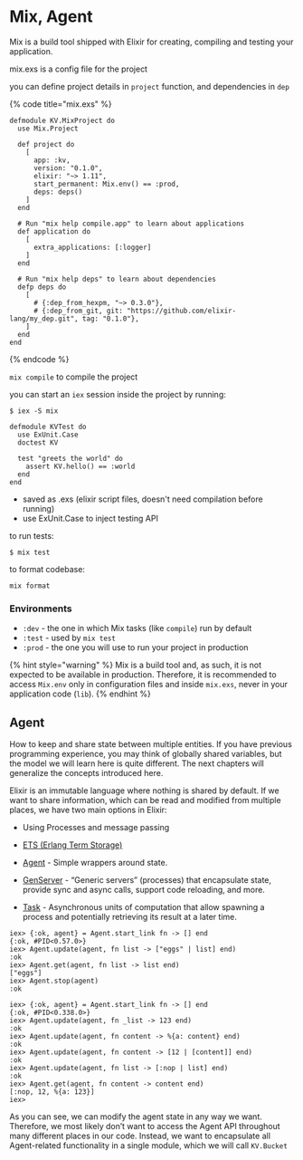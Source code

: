 # Mix, Agent

Mix is a build tool shipped with Elixir for creating, compiling and testing your application.

mix.exs is a config file for the project

you can define project details in `project` function, and dependencies in `dep`

{% code title="mix.exs" %}
```text
defmodule KV.MixProject do
  use Mix.Project

  def project do
    [
      app: :kv,
      version: "0.1.0",
      elixir: "~> 1.11",
      start_permanent: Mix.env() == :prod,
      deps: deps()
    ]
  end

  # Run "mix help compile.app" to learn about applications
  def application do
    [
      extra_applications: [:logger]
    ]
  end

  # Run "mix help deps" to learn about dependencies
  defp deps do
    [
      # {:dep_from_hexpm, "~> 0.3.0"},
      # {:dep_from_git, git: "https://github.com/elixir-lang/my_dep.git", tag: "0.1.0"},
    ]
  end
end
```
{% endcode %}

`mix compile` to compile the project

you can start an `iex` session inside the project by running:

```text
$ iex -S mix
```



```text
defmodule KVTest do
  use ExUnit.Case
  doctest KV

  test "greets the world" do
    assert KV.hello() == :world
  end
end
```

* saved as .exs \(elixir script files, doesn't need compilation before running\)
* use ExUnit.Case to inject testing API

to run tests:

```text
$ mix test
```

to format codebase:

```text
mix format
```



### Environments <a id="environments"></a>

* `:dev` - the one in which Mix tasks \(like `compile`\) run by default
* `:test` - used by `mix test`
* `:prod` - the one you will use to run your project in production

{% hint style="warning" %}
Mix is a build tool and, as such, it is not expected to be available in production. Therefore, it is recommended to access `Mix.env` only in configuration files and inside `mix.exs`, never in your application code \(`lib`\).
{% endhint %}

## Agent

How to keep and share state between multiple entities. If you have previous programming experience, you may think of globally shared variables, but the model we will learn here is quite different. The next chapters will generalize the concepts introduced here.



Elixir is an immutable language where nothing is shared by default. If we want to share information, which can be read and modified from multiple places, we have two main options in Elixir:

* Using Processes and message passing
* [ETS \(Erlang Term Storage\)](http://www.erlang.org/doc/man/ets.html)





* [Agent](https://hexdocs.pm/elixir/Agent.html) - Simple wrappers around state.
* [GenServer](https://hexdocs.pm/elixir/GenServer.html) - “Generic servers” \(processes\) that encapsulate state, provide sync and async calls, support code reloading, and more.
* [Task](https://hexdocs.pm/elixir/Task.html) - Asynchronous units of computation that allow spawning a process and potentially retrieving its result at a later time.



```text
iex> {:ok, agent} = Agent.start_link fn -> [] end
{:ok, #PID<0.57.0>}
iex> Agent.update(agent, fn list -> ["eggs" | list] end)
:ok
iex> Agent.get(agent, fn list -> list end)
["eggs"]
iex> Agent.stop(agent)
:ok
```



```text
iex> {:ok, agent} = Agent.start_link fn -> [] end
{:ok, #PID<0.338.0>}
iex> Agent.update(agent, fn _list -> 123 end)
:ok
iex> Agent.update(agent, fn content -> %{a: content} end)
:ok
iex> Agent.update(agent, fn content -> [12 | [content]] end)
:ok
iex> Agent.update(agent, fn list -> [:nop | list] end)
:ok
iex> Agent.get(agent, fn content -> content end)
[:nop, 12, %{a: 123}]
iex>
```

As you can see, we can modify the agent state in any way we want. Therefore, we most likely don’t want to access the Agent API throughout many different places in our code. Instead, we want to encapsulate all Agent-related functionality in a single module, which we will call `KV.Bucket`

